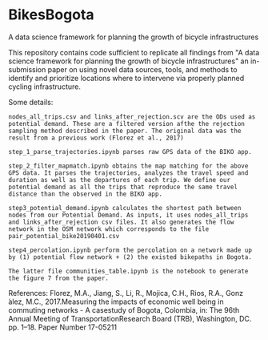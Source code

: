 # BikesBogota
A data science framework for planning the growth of bicycle infrastructures

This repository contains code sufficient to replicate all findings from "A data science framework for planning the growth of
bicycle infrastructures" an in-submission paper on using novel data sources, tools, and methods to identify and prioritize locations where to intervene via properly planned cycling infrastructure.

Some details:

    nodes_all_trips.csv and links_after_rejection.scv are the ODs used as potential demand. These are a filtered version afthe the rejection sampling method described in the paper. The original data was the result from a previous work (​Florez et al., 2017​)

    step_1_parse_trajectories.ipynb parses raw GPS data of the BIKO app.

    step_2_filter_mapmatch.ipynb obtains the map matching for the above GPS data. It parses the trajectories, analyzes the travel speed and duration as well as the departures of each trip. We define our potential demand as all the trips that reproduce the same travel distance than the observed in the BIKO app.

    step3_potential_demand.ipynb calculates the shortest path between nodes from our Potential Demand. As inputs, it uses nodes_all_trips and links_after_rejection csv files. It also generates the flow network in the OSM network which corresponds to the file pair_potential_bike20190401.csv

    step4_percolation.ipynb perform the percolation on a network made up by (1) potential flow network + (2) the existed bikepaths in Bogota.

    The latter file communities_table.ipynb is the notebook to generate the figure 7 from the paper.

References:
Florez, M.A., Jiang, S., Li, R., Mojica, C.H., Rios, R.A., Gonz ́alez, M.C., 2017.Measuring the impacts of economic well being in commuting networks - A casestudy of Bogota, Colombia, in:  The 96th Annual Meeting of TransportationResearch Board (TRB), Washington, DC. pp. 1–18. Paper Number 17-05211
